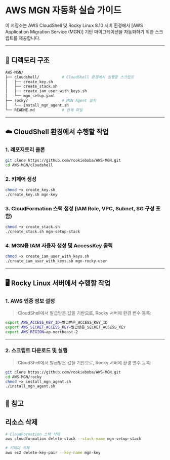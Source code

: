 # AWS MGN 자동화 실습 가이드

이 저장소는 AWS CloudShell 및 Rocky Linux 8.10 서버 환경에서 [AWS Application Migration Service (MGN)] 기반 마이그레이션을 자동화하기 위한 스크립트를 제공합니다.

---

## 📁 디렉토리 구조

```bash
AWS-MGN/
├── cloudshell/          # CloudShell 환경에서 실행할 스크립트
│   ├── create_key.sh
│   ├── create_stack.sh
│   ├── create_iam_user_with_keys.sh
│   └── mgn_setup.yaml
├── rocky/               # MGN Agent 설치
│   └── install_mgn_agent.sh
└── README.md            # 현재 파일
```

---

## ☁️ CloudShell 환경에서 수행할 작업

### 1. 레포지토리 클론
```bash
git clone https://github.com/rookieboba/AWS-MGN.git
cd AWS-MGN/cloudshell
```

### 2. 키페어 생성
```bash
chmod +x create_key.sh
./create_key.sh mgn-key
```

### 3. CloudFormation 스택 생성 (IAM Role, VPC, Subnet, SG 구성 포함)
```bash
chmod +x create_stack.sh
./create_stack.sh mgn-setup-stack
```

### 4. MGN용 IAM 사용자 생성 및 AccessKey 출력
```bash
chmod +x create_iam_user_with_keys.sh
./create_iam_user_with_keys.sh mgn-rocky-user
```

---


## 🖥️ Rocky Linux 서버에서 수행할 작업

### 1. AWS 인증 정보 설정
> CloudShell에서 발급받은 값을 기반으로, Rocky 서버에 환경 변수 등록:

```bash
export AWS_ACCESS_KEY_ID=발급받은_ACCESS_KEY_ID
export AWS_SECRET_ACCESS_KEY=발급받은_SECRET_ACCESS_KEY
export AWS_REGION=ap-northeast-2
```

---

### 2. 스크립트 다운로드 및 실행
> CloudShell에서 발급받은 값을 기반으로, Rocky 서버에 환경 변수 등록:

```bash
git clone https://github.com/rookieboba/AWS-MGN.git
cd AWS-MGN/rocky
chmod +x install_mgn_agent.sh
./install_mgn_agent.sh

```

## 🔗 참고

## 리소스 삭제

```bash
# CloudFormation 스택 삭제
aws cloudformation delete-stack --stack-name mgn-setup-stack

# 키페어 삭제
aws ec2 delete-key-pair --key-name mgn-key
```


